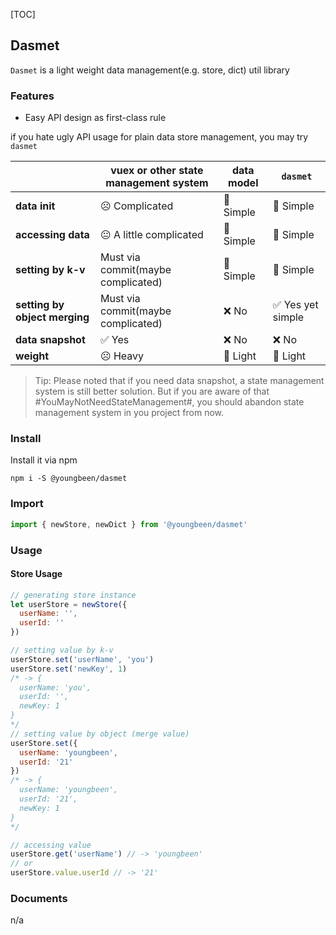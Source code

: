 
[TOC]

## Dasmet

`Dasmet` is a light weight data management(e.g. store, dict) util library

### Features

* Easy API design as first-class rule

if you hate ugly API usage for plain data store management, you may try `dasmet`

|                               | vuex or other state management system | data model | `dasmet`         |
| ----------------------------- | ------------------------------------- | ---------- | ---------------- |
| **data init**                 | ☹️ Complicated                         | 🙂 Simple   | 🙂 Simple         |
| **accessing data**            | 😐 A little complicated                | 🙂 Simple   | 🙂 Simple         |
| **setting by k-v**            | Must via commit(maybe complicated)    | 🙂 Simple   | 🙂 Simple         |
| **setting by object merging** | Must via commit(maybe complicated)    | ❌ No       | ✅ Yes yet simple |
| **data snapshot**             | ✅ Yes                                 | ❌ No       | ❌ No             |
| **weight**                    | ☹️ Heavy                               | 🙂 Light    | 🙂 Light          |

> Tip: Please noted that if you need data snapshot, a state management system is still better solution. But if you are aware of that #YouMayNotNeedStateManagement#, you should abandon state management system in you project from now.

### Install

Install it via npm

```shell
npm i -S @youngbeen/dasmet
```

### Import

```javascript
import { newStore, newDict } from '@youngbeen/dasmet'
```

### Usage

#### Store Usage

```javascript
// generating store instance
let userStore = newStore({
  userName: '',
  userId: ''
})

// setting value by k-v
userStore.set('userName', 'you')
userStore.set('newKey', 1)
/* -> {
  userName: 'you',
  userId: '',
  newKey: 1
} 
*/
// setting value by object (merge value)
userStore.set({
  userName: 'youngbeen',
  userId: '21'
})
/* -> {
  userName: 'youngbeen',
  userId: '21',
  newKey: 1
} 
*/

// accessing value
userStore.get('userName') // -> 'youngbeen'
// or
userStore.value.userId // -> '21'
```

### Documents

n/a
